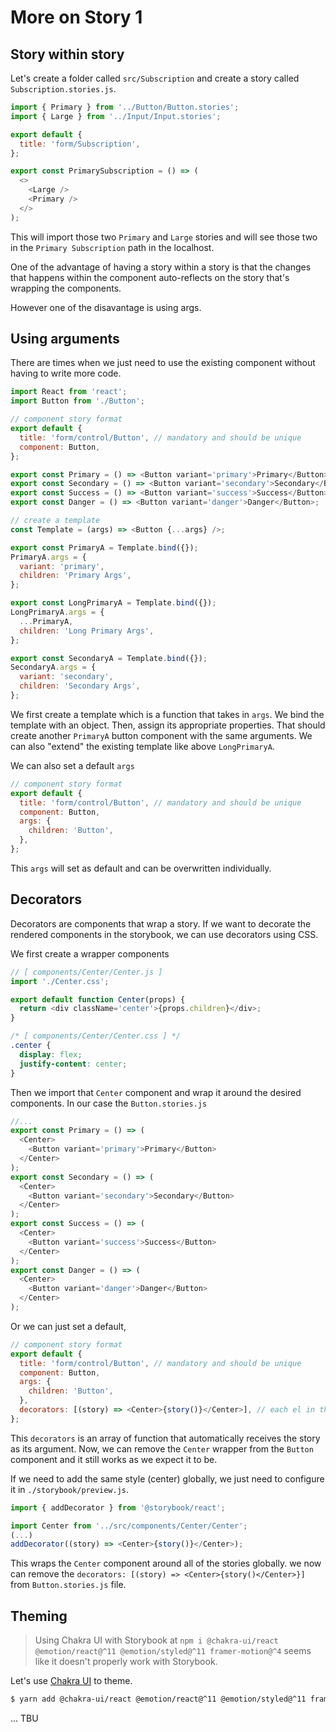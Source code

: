# More on Story 1

## Story within story

Let's create a folder called `src/Subscription` and create a story called `Subscription.stories.js`.

```javascript
import { Primary } from '../Button/Button.stories';
import { Large } from '../Input/Input.stories';

export default {
  title: 'form/Subscription',
};

export const PrimarySubscription = () => (
  <>
    <Large />
    <Primary />
  </>
);
```

This will import those two `Primary` and `Large` stories and will see those two in the `Primary Subscription` path in the localhost.

One of the advantage of having a story within a story is that the changes that happens within the component auto-reflects on the story that's wrapping the components.

However one of the disavantage is using args.

## Using arguments

There are times when we just need to use the existing component without having to write more code.

```javascript
import React from 'react';
import Button from './Button';

// component story format
export default {
  title: 'form/control/Button', // mandatory and should be unique
  component: Button,
};

export const Primary = () => <Button variant='primary'>Primary</Button>;
export const Secondary = () => <Button variant='secondary'>Secondary</Button>;
export const Success = () => <Button variant='success'>Success</Button>;
export const Danger = () => <Button variant='danger'>Danger</Button>;

// create a template
const Template = (args) => <Button {...args} />;

export const PrimaryA = Template.bind({});
PrimaryA.args = {
  variant: 'primary',
  children: 'Primary Args',
};

export const LongPrimaryA = Template.bind({});
LongPrimaryA.args = {
  ...PrimaryA,
  children: 'Long Primary Args',
};

export const SecondaryA = Template.bind({});
SecondaryA.args = {
  variant: 'secondary',
  children: 'Secondary Args',
};
```

We first create a template which is a function that takes in `args`.
We bind the template with an object.
Then, assign its appropriate properties. That should create another `PrimaryA` button component with the same arguments.
We can also "extend" the existing template like above `LongPrimaryA`.

We can also set a default `args`

```javascript
// component story format
export default {
  title: 'form/control/Button', // mandatory and should be unique
  component: Button,
  args: {
    children: 'Button',
  },
};
```

This `args` will set as default and can be overwritten individually.

## Decorators

Decorators are components that wrap a story.
If we want to decorate the rendered components in the storybook, we can use decorators using CSS.

We first create a wrapper components

```javascript
// [ components/Center/Center.js ]
import './Center.css';

export default function Center(props) {
  return <div className='center'>{props.children}</div>;
}
```

```css
/* [ components/Center/Center.css ] */
.center {
  display: flex;
  justify-content: center;
}
```

Then we import that `Center` component and wrap it around the desired components.
In our case the `Button.stories.js`

```javascript
//...
export const Primary = () => (
  <Center>
    <Button variant='primary'>Primary</Button>
  </Center>
);
export const Secondary = () => (
  <Center>
    <Button variant='secondary'>Secondary</Button>
  </Center>
);
export const Success = () => (
  <Center>
    <Button variant='success'>Success</Button>
  </Center>
);
export const Danger = () => (
  <Center>
    <Button variant='danger'>Danger</Button>
  </Center>
);
```

Or we can just set a default,

```javascript
// component story format
export default {
  title: 'form/control/Button', // mandatory and should be unique
  component: Button,
  args: {
    children: 'Button',
  },
  decorators: [(story) => <Center>{story()}</Center>], // each el in the array is a function that auto receives the story as its argument
};
```

This `decorators` is an array of function that automatically receives the story as its argument.
Now, we can remove the `Center` wrapper from the `Button` component and it still works as we expect it to be.

If we need to add the same style (center) globally, we just need to configure it in `./storybook/preview.js`.

```javascript
import { addDecorator } from '@storybook/react';

import Center from '../src/components/Center/Center';
(...)
addDecorator((story) => <Center>{story()}</Center>);
```

This wraps the `Center` component around all of the stories globally.
we now can remove the `decorators: [(story) => <Center>{story()</Center>}]` from `Button.stories.js` file.

## Theming

> Using Chakra UI with Storybook at `npm i @chakra-ui/react @emotion/react@^11 @emotion/styled@^11 framer-motion@^4` seems like it doesn't properly work with Storybook.

Let's use [Chakra UI](https://chakra-ui.com/docs/getting-started) to theme.

```bash
$ yarn add @chakra-ui/react @emotion/react@^11 @emotion/styled@^11 framer-motion@^4
```

... TBU
